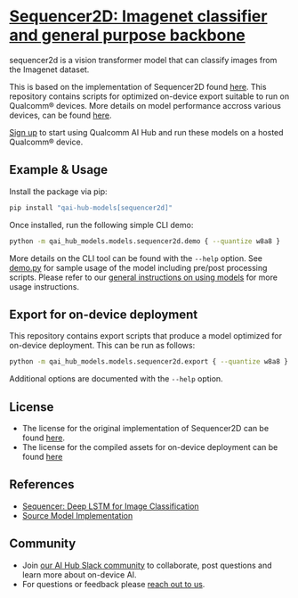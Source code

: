 # [Sequencer2D: Imagenet classifier and general purpose backbone](https://aihub.qualcomm.com/models/sequencer2d)

sequencer2d is a vision transformer model that can classify images from the Imagenet dataset.

This is based on the implementation of Sequencer2D found [here](https://github.com/okojoalg/sequencer). This repository contains scripts for optimized on-device
export suitable to run on Qualcomm® devices. More details on model performance
accross various devices, can be found [here](https://aihub.qualcomm.com/models/sequencer2d).

[Sign up](https://myaccount.qualcomm.com/signup) to start using Qualcomm AI Hub and run these models on a hosted Qualcomm® device.




## Example & Usage

Install the package via pip:
```bash
pip install "qai-hub-models[sequencer2d]"
```


Once installed, run the following simple CLI demo:

```bash
python -m qai_hub_models.models.sequencer2d.demo { --quantize w8a8 }
```
More details on the CLI tool can be found with the `--help` option. See
[demo.py](demo.py) for sample usage of the model including pre/post processing
scripts. Please refer to our [general instructions on using
models](../../../#getting-started) for more usage instructions.

## Export for on-device deployment

This repository contains export scripts that produce a model optimized for
on-device deployment. This can be run as follows:

```bash
python -m qai_hub_models.models.sequencer2d.export { --quantize w8a8 }
```
Additional options are documented with the `--help` option.


## License
* The license for the original implementation of Sequencer2D can be found
  [here](https://github.com/facebookresearch/LeViT?tab=Apache-2.0-1-ov-file).
* The license for the compiled assets for on-device deployment can be found [here](https://qaihub-public-assets.s3.us-west-2.amazonaws.com/qai-hub-models/Qualcomm+AI+Hub+Proprietary+License.pdf)


## References
* [Sequencer: Deep LSTM for Image Classification](https://arxiv.org/abs/2205.01972)
* [Source Model Implementation](https://github.com/okojoalg/sequencer)



## Community
* Join [our AI Hub Slack community](https://aihub.qualcomm.com/community/slack) to collaborate, post questions and learn more about on-device AI.
* For questions or feedback please [reach out to us](mailto:ai-hub-support@qti.qualcomm.com).

